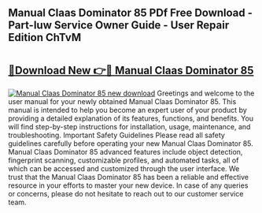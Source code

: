 ## Manual Claas Dominator 85 PDf Free Download - Part-Iuw Service Owner Guide - User Repair Edition ChTvM

# <h2><a href="http://bc5267.oget.top/?id=Manual+Claas+Dominator+85">🔗Download New 👉🔴 Manual Claas Dominator 85</a></h2>

[![Manual Claas Dominator 85 new download](https://i.imgur.com/5g1atiW.png)](http://bc5267.oget.top/?id=Manual+Claas+Dominator+85)
Greetings and welcome to the user manual for your newly obtained Manual Claas Dominator 85. This manual is intended to help you become an expert user of your product by providing a detailed explanation of its features, functions, and benefits. You will find step-by-step instructions for installation, usage, maintenance, and troubleshooting. Important Safety Guidelines Please read all safety guidelines carefully before operating your new Manual Claas Dominator 85. Manual Claas Dominator 85 advanced features include object detection, fingerprint scanning, customizable profiles, and automated tasks, all of which can be accessed and customized through the user interface. We trust that the Manual Claas Dominator 85 has been a reliable and effective resource in your efforts to master your new device. In case of any queries or concerns, please do not hesitate to reach out to our customer service team.
